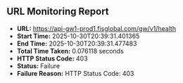 ## URL Monitoring Report

- **URL:** https://api-gw1-prod1.fisglobal.com/gw/v1/health
- **Start Time:** 2025-10-30T20:39:31.401365
- **End Time:** 2025-10-30T20:39:31.477483
- **Total Time Taken:** 0.076118 seconds
- **HTTP Status Code:** 403
- **Status:** Failure
- **Failure Reason:** HTTP Status Code: 403
